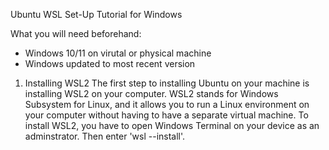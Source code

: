 Ubuntu WSL Set-Up Tutorial for Windows

What you will need beforehand: 
- Windows 10/11 on virutal or physical machine
- Windows updated to most recent version

1. Installing WSL2
The first step to installing Ubuntu on your machine is installing WSL2 on your computer. WSL2 stands for Windows Subsystem for Linux, and it allows you to run a Linux environment on your computer without having to have a separate virtual machine.
To install WSL2, you have to open Windows Terminal on your device as an adminstrator. Then enter 'wsl --install'. 
